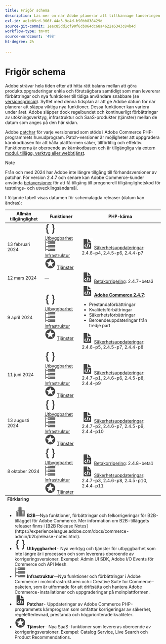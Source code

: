 ```yaml
---
title: Frigör schema
description: Läs mer om när Adobe planerar att tillkännage lanseringen av nya funktioner i Adobe Commerce.
exl-id: ae1e09cd-966f-44a3-9e4d-b90bb838429d
source-git-commit: 1eac85dd1cf90f6cb064dc68a4622a6343c84b4d
workflow-type: tm+mt
source-wordcount: '498'
ht-degree: 2%

---
```


# Frigör schema

Adobe strävar hela tiden efter att hitta rätt balans mellan att göra produktuppgraderingar enkla och förutsägbara samtidigt som man levererar förbättringar och nya funktioner till tidiga användare snabbare (se [versionsprincip](versioning-policy.md)). Syftet med denna tidsplan är att ge Adobe datum för när planerar att släppa viktiga nya funktioner. Dessa funktioner kan variera under året. Adobe släpper dock regelbundet och kontinuerligt förbättringar av utökningsverktyg, infrastruktur och SaaS-produkter (tjänster) mellan de datum som anges på den här sidan.

Adobe [patchar](versioning-policy.md#patch-release) för varje versionsrad som stöds i Adobe Commerce PHP-programmets huvudprogram. Patch-versioner är möjligheter att uppgradera kärnkodbasen för att hålla plattformen säker, tillförlitlig och effektiv. Funktionerna är oberoende av kärnkodbasen och är tillgängliga via [extern modul, tillägg, verktyg eller webbtjänst](versioning-policy.md#extensibility-infrastructure-and-services-release).

>[!NOTE]
>
>Från och med 2024 har Adobe inte längre tillgång till förhandsversioner av patchar. För version 2.4.7 och senare kan Adobe Commerce-kunder använda [betaversioner](beta.md) för att få tillgång till pregenerell tillgänglighetskod för testnings- och utvecklingsändamål.

I följande tabell visas datumen för schemalagda releaser (datum kan ändras):

<table>
<thead>
  <tr>
    <th>Allmän tillgänglighet</th>
    <th>Funktioner</th>
    <th>PHP-kärna</th>
  </tr>
</thead>
<tfoot>
   <tr>
      <td colspan="3"><strong>Förklaring</strong>
         <ul>
           <li><strong><img alt="Funktionsikon för B2B" src="../assets/icons/enterprise.svg"></img> B2B</strong>—Nya funktioner, förbättringar och felkorrigeringar för B2B-tillägget för Adobe Commerce. Mer information om B2B-tilläggets releaser finns i [B2B Release Notes](https://experienceleague.adobe.com/docs/commerce-admin/b2b/release-notes.html).</li>
            <li><strong><img alt="Ikon för utökningsfunktion" src="../assets/icons/brackets.svg"></img> Utbyggbarhet</strong>- Nya verktyg och tjänster för utbyggbarhet som inte längre är i processen och som levereras oberoende av korrigeringsversioner. Exempel: Admin UI SDK, Adobe I/O Events för Commerce och API Mesh.</li>
            <li><strong><img alt="Ikon för infrastrukturfunktion" src="../assets/icons/servers.svg"></img> Infrastruktur</strong>—Nya funktioner och förbättringar i Adobe Commerce i molninfrastrukturen och i Creative Suite for Commerce-paketen, som är utformade för att driftsätta och hantera Adobe Commerce-installationer och uppgraderingar på molnplattformen.</li>
            <li><strong><img alt="Ikon för lagningsrelease" src="../assets/icons/file-code.svg"></img> Patchar</strong>- Uppdateringar av Adobe Commerce PHP-programmets kärnprogram som omfattar korrigeringar av säkerhet, regelefterlevnad, prestanda och högprioriterade kvaliteter.</li>
            <li><strong><img alt="Ikon för tjänstefunktion" src="../assets/icons/feature.svg"></img> Tjänster</strong>- Nya SaaS-funktioner som levereras oberoende av korrigeringsversioner. Exempel: Catalog Service, Live Search och Product Recommendations.</li>
         </ul>
      </td>
   </tr>
</tfoot>
<tbody>
  <tr>
    <td>13 februari 2024</td>
    <td><img alt="Ikon för utökningsfunktion" src="../assets/icons/brackets.svg"></img> <a href="https://developer.adobe.com/commerce/extensibility/">Utbyggbarhet</a><br><img alt="Ikon för infrastrukturfunktion" src="../assets/icons/servers.svg"></img> <a href="https://experienceleague.adobe.com/docs/commerce-cloud-service/user-guide/release-notes/cloud-tools-suite.html">Infrastruktur</a><br><img alt="Ikon för tjänstefunktion" src="../assets/icons/feature.svg"></img> <a href="https://experienceleague.adobe.com/docs/commerce-merchant-services/user-guides/release-information/release-notes-all.html">Tjänster</a></td>
    <td><img alt="Ikon för lagningsrelease" src="../assets/icons/file-code.svg"></img> <a href="release-notes/security/overview.md">Säkerhetsuppdateringar</a>: 2.4.6-p4, 2.4.5-p6, 2.4.4-p7</td>
  </tr>
  <tr>
    <td>12 mars 2024</td>
    <td>—</td>
    <td><img alt="Ikon för lagningsrelease" src="../assets/icons/file-code.svg"></img> <a href="release-notes/commerce/overview.md">Betakorrigering</a>: 2.4.7-beta3</td>
  </tr>
  <tr>
    <td>9 april 2024</td>
    <td><img alt="Ikon för utökningsfunktion" src="../assets/icons/brackets.svg"></img> <a href="https://developer.adobe.com/commerce/extensibility/">Utbyggbarhet</a><br><img alt="Ikon för infrastrukturfunktion" src="../assets/icons/servers.svg"></img> <a href="https://experienceleague.adobe.com/docs/commerce-cloud-service/user-guide/release-notes/cloud-tools-suite.html">Infrastruktur</a><br><img alt="Ikon för tjänstefunktion" src="../assets/icons/feature.svg"></img> <a href="https://experienceleague.adobe.com/docs/commerce-merchant-services/user-guides/release-information/release-notes-all.html">Tjänster</a></td>
    <td><img alt="Ikon för lagningsrelease" src="../assets/icons/file-code.svg"></img> <a href="release-notes/commerce/overview.md"><strong>Adobe Commerce 2.4.7</a></strong>:<ul><li>Prestandaförbättringar</li><li>Kvalitetsförbättringar</li><li>Säkerhetsförbättringar</li><li>Beroendeuppdateringar från tredje part</li></ul><img alt="Ikon för lagningsrelease" src="../assets/icons/file-code.svg"></img> <a href="release-notes/security/overview.md">Säkerhetsuppdateringar</a>: 2.4.6-p5, 2.4.5-p7, 2.4.4-p8</td>
  </tr>
  <tr>
    <td>11 juni 2024</td>
    <td><img alt="Ikon för utökningsfunktion" src="../assets/icons/brackets.svg"></img> <a href="https://developer.adobe.com/commerce/extensibility/">Utbyggbarhet</a><br><img alt="Ikon för infrastrukturfunktion" src="../assets/icons/servers.svg"></img> <a href="https://experienceleague.adobe.com/docs/commerce-cloud-service/user-guide/release-notes/cloud-tools-suite.html">Infrastruktur</a><br><img alt="Ikon för tjänstefunktion" src="../assets/icons/feature.svg"></img> <a href="https://experienceleague.adobe.com/docs/commerce-merchant-services/user-guides/release-information/release-notes-all.html">Tjänster</a></td>
    <td><img alt="Ikon för lagningsrelease" src="../assets/icons/file-code.svg"></img> <a href="release-notes/security/overview.md">Säkerhetsuppdateringar</a>: 2.4.7-p1, 2.4.6-p6, 2.4.5-p8, 2.4.4-p9</td>
  </tr>
  <tr>
    <td>13 augusti 2024</td>
    <td><img alt="Ikon för utökningsfunktion" src="../assets/icons/brackets.svg"></img> <a href="https://developer.adobe.com/commerce/extensibility/">Utbyggbarhet</a><br><img alt="Ikon för infrastrukturfunktion" src="../assets/icons/servers.svg"></img> <a href="https://experienceleague.adobe.com/docs/commerce-cloud-service/user-guide/release-notes/cloud-tools-suite.html">Infrastruktur</a><br><img alt="Ikon för tjänstefunktion" src="../assets/icons/feature.svg"></img> <a href="https://experienceleague.adobe.com/docs/commerce-merchant-services/user-guides/release-information/release-notes-all.html">Tjänster</a></td>
    <td><img alt="Ikon för lagningsrelease" src="../assets/icons/file-code.svg"></img> <a href="release-notes/security/overview.md">Säkerhetsuppdateringar</a>: 2.4.7-p2, 2.4.6-p7, 2.4.5-p9, 2.4.4-p10</td>
  </tr>
  <tr>
    <td>8 oktober 2024</td>
    <td><img alt="Ikon för utökningsfunktion" src="../assets/icons/brackets.svg"></img> <a href="https://developer.adobe.com/commerce/extensibility/">Utbyggbarhet</a><br><img alt="Ikon för infrastrukturfunktion" src="../assets/icons/servers.svg"></img> <a href="https://experienceleague.adobe.com/docs/commerce-cloud-service/user-guide/release-notes/cloud-tools-suite.html">Infrastruktur</a><br><img alt="Ikon för tjänstefunktion" src="../assets/icons/feature.svg"></img> <a href="https://experienceleague.adobe.com/docs/commerce-merchant-services/user-guides/release-information/release-notes-all.html">Tjänster</a></td>
    <td><img alt="Ikon för lagningsrelease" src="../assets/icons/file-code.svg"></img> <a href="release-notes/commerce/overview.md">Betakorrigering</a>: 2.4.8-beta1<br><img alt="Ikon för lagningsrelease" src="../assets/icons/file-code.svg"></img> <a href="release-notes/security/overview.md">Säkerhetsuppdateringar</a>: 2.4.7-p3, 2.4.6-p8, 2.4.5-p10, 2.4.4-p11</td>
  </tr>
</tbody>
</table>
